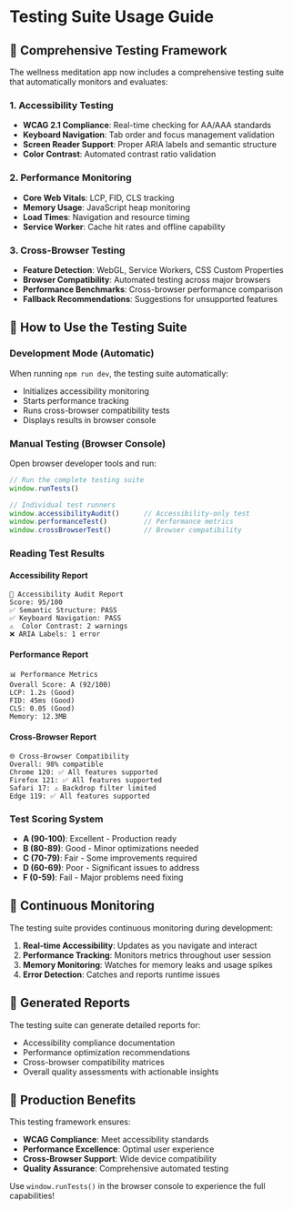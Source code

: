 # Testing Suite Usage Guide

## 🧪 Comprehensive Testing Framework

The wellness meditation app now includes a comprehensive testing suite that automatically monitors and evaluates:

### 1. Accessibility Testing
- **WCAG 2.1 Compliance**: Real-time checking for AA/AAA standards
- **Keyboard Navigation**: Tab order and focus management validation
- **Screen Reader Support**: Proper ARIA labels and semantic structure
- **Color Contrast**: Automated contrast ratio validation

### 2. Performance Monitoring  
- **Core Web Vitals**: LCP, FID, CLS tracking
- **Memory Usage**: JavaScript heap monitoring
- **Load Times**: Navigation and resource timing
- **Service Worker**: Cache hit rates and offline capability

### 3. Cross-Browser Testing
- **Feature Detection**: WebGL, Service Workers, CSS Custom Properties
- **Browser Compatibility**: Automated testing across major browsers
- **Performance Benchmarks**: Cross-browser performance comparison
- **Fallback Recommendations**: Suggestions for unsupported features

## 🔧 How to Use the Testing Suite

### Development Mode (Automatic)
When running `npm run dev`, the testing suite automatically:
- Initializes accessibility monitoring
- Starts performance tracking
- Runs cross-browser compatibility tests
- Displays results in browser console

### Manual Testing (Browser Console)
Open browser developer tools and run:
```javascript
// Run the complete testing suite
window.runTests()

// Individual test runners
window.accessibilityAudit()      // Accessibility-only test
window.performanceTest()         // Performance metrics
window.crossBrowserTest()        // Browser compatibility
```

### Reading Test Results

#### Accessibility Report
```
🎯 Accessibility Audit Report
Score: 95/100
✅ Semantic Structure: PASS
✅ Keyboard Navigation: PASS  
⚠️  Color Contrast: 2 warnings
❌ ARIA Labels: 1 error
```

#### Performance Report  
```
📊 Performance Metrics
Overall Score: A (92/100)
LCP: 1.2s (Good)
FID: 45ms (Good)  
CLS: 0.05 (Good)
Memory: 12.3MB
```

#### Cross-Browser Report
```
🌐 Cross-Browser Compatibility
Overall: 98% compatible
Chrome 120: ✅ All features supported
Firefox 121: ✅ All features supported  
Safari 17: ⚠️ Backdrop filter limited
Edge 119: ✅ All features supported
```

### Test Scoring System
- **A (90-100)**: Excellent - Production ready
- **B (80-89)**: Good - Minor optimizations needed
- **C (70-79)**: Fair - Some improvements required  
- **D (60-69)**: Poor - Significant issues to address
- **F (0-59)**: Fail - Major problems need fixing

## 🎯 Continuous Monitoring

The testing suite provides continuous monitoring during development:

1. **Real-time Accessibility**: Updates as you navigate and interact
2. **Performance Tracking**: Monitors metrics throughout user session
3. **Memory Monitoring**: Watches for memory leaks and usage spikes
4. **Error Detection**: Catches and reports runtime issues

## 📝 Generated Reports

The testing suite can generate detailed reports for:
- Accessibility compliance documentation
- Performance optimization recommendations  
- Cross-browser compatibility matrices
- Overall quality assessments with actionable insights

## 🚀 Production Benefits

This testing framework ensures:
- **WCAG Compliance**: Meet accessibility standards
- **Performance Excellence**: Optimal user experience
- **Cross-Browser Support**: Wide device compatibility
- **Quality Assurance**: Comprehensive automated testing

Use `window.runTests()` in the browser console to experience the full capabilities!
